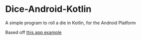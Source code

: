 # Dice-Android-Kotlin
A simple program to roll a die in Kotlin, for the Android Platform

Based off [this app example](https://developer.android.com/codelabs/basic-android-kotlin-training-create-dice-roller-in-kotlin#0)
